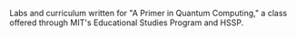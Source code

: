 Labs and curriculum written for "A Primer in Quantum Computing," a class offered through MIT's Educational Studies Program and HSSP.
